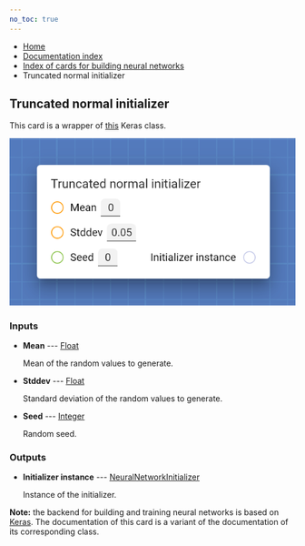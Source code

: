 ```yaml
---
no_toc: true
---
```


<ul class="breadcrumb">
    <li><a href="">Home</a></li>
    <li><a href="documentation">Documentation index</a></li>
    <li><a href="neural_network_cards/">Index of cards for building neural networks</a></li>
    <li>Truncated normal initializer</li>
</ul>

## Truncated normal initializer

This card is a wrapper of [this](https://keras.io/api/layers/initializers/#truncatednormal-class) Keras class.

!["Truncated normal initializer" card](assets/img/neural_network_cards/initializer_TruncatedNormal.png)


### Inputs


* **Mean** --- [Float](types/Float)

  Mean of the random values to generate.

* **Stddev** --- [Float](types/Float)

  Standard deviation of the random values to generate.

* **Seed** --- [Integer](types/Integer)

  Random seed.





### Outputs


* **Initializer instance** --- [NeuralNetworkInitializer](types/NeuralNetworkInitializer)

  Instance of the initializer.






**Note:** the backend for building and training neural networks is based on [Keras](https://keras.io/). The documentation of this card is a variant of the documentation of its corresponding class.